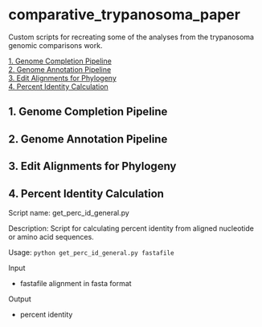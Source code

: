 # comparative_trypanosoma_paper
Custom scripts for recreating some of the analyses from the trypanosoma genomic comparisons work.

[1. Genome Completion Pipeline](#1.-Genome-Completion-Pipeline)  
[2. Genome Annotation Pipeline](#2.-Genome-Annotation-Pipeline)  
[3. Edit Alignments for Phylogeny](#3.-Edit-Alignments-for-Phylogeny)  
[4. Percent Identity Calculation](#4.-Percent-Identity-Calculation)  

## 1. Genome Completion Pipeline ##
## 2. Genome Annotation Pipeline ##
## 3. Edit Alignments for Phylogeny ##
## 4. Percent Identity Calculation ##

Script name: get_perc_id_general.py

Description: Script for calculating percent identity from aligned nucleotide or amino acid sequences.

Usage: `python get_perc_id_general.py fastafile`

Input  
- fastafile alignment in fasta format

Output  
- percent identity


